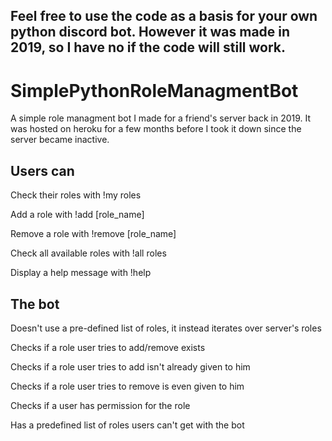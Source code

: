 <h2>Feel free to use the code as a basis for your own python discord bot. However it was made in 2019, so I have no if the code will still work.</h2>
<h1> SimplePythonRoleManagmentBot </h1>
A simple role managment bot I made for a friend's server back in 2019. It was hosted on heroku for a few months before I took it down since the server became inactive.
<h2>Users can</h2>
<p>Check their roles with !my roles</p>
<p>Add a role with !add [role_name]</p>
<p>Remove a role with !remove [role_name]</p>
<p>Check all available roles with !all roles</p>
<p>Display a help message with !help</p>
<h2>The bot</h2>
<p>Doesn't use a pre-defined list of roles, it instead iterates over server's roles</p>
<p>Checks if a role user tries to add/remove exists</p>
<p>Checks if a role user tries to add isn't already given to him</p>
<p>Checks if a role user tries to remove is even given to him</p>
<p>Checks if a user has permission for the role</p>
<p>Has a predefined list of roles users can't get with the bot</p<
